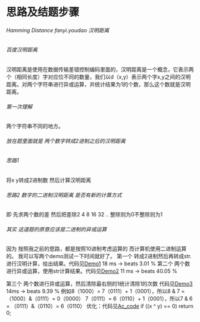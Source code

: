 # 思路及结题步骤
###### Hamming Distance fanyi.youdao 汉明距离

###### 百度汉明距离
汉明距离是使用在数据传输差错控制编码里面的，汉明距离是一个概念，它表示两个（相同长度）字对应位不同的数量，我们以d（x,y）表示两个字x,y之间的汉明距离。对两个字符串进行异或运算，并统计结果为1的个数，那么这个数就是汉明距离。

###### 第一次理解
两个字符串不同的地方。

###### 放在题里面就是 两个数字转成2进制之后的汉明距离

###### 思路1
将x y转成2进制数 然后计算汉明距离

###### 思路2 数字的二进制汉明距离 是否有新的计算方式  
即 先求两个数的差 然后把差除2 4 8 16 32 .. 整除则为0不整除则为1  

###### 其实 这道题的原意应该是二进制的异或运算
因为 按照我之前的思路，都是按照10进制考虑运算的 而计算机使用二进制运算的。
我可以写两个demo测试一下时间就好了。
第一个 转成2进制然后再转成str. 进行汉明计算，给出结果。代码见[Demo1](https://github.com/Qoiuy/ACLeecode/blob/master/src/_462_Hamming_Distance/Demo1.java) 18 ms -> beats 3.01 %
第二个 两个数进行异或运算，使用str计算结果。代码见[Demo2](https://github.com/Qoiuy/ACLeecode/blob/master/src/_462_Hamming_Distance/Demo2.java) 11 ms -> beats 40.05 % 

第三个 两个数进行异或运算，然后清除最右侧的1统计清除1的次数 代码见[Demo3](https://github.com/Qoiuy/ACLeecode/blob/master/src/_462_Hamming_Distance/Demo3.java) 14ms -> beats 9.39 % 
	例如8（1000）= 7（0111）+ 1（0001），所以8 & 7 = （1000）&（0111）= 0（0000）
	7（0111）= 6（0110）+ 1（0001），所以7 & 6 = （0111）&（0110）= 6（0110）
优化：代码见[Ac_code](https://github.com/Qoiuy/ACLeecode/blob/master/src/_462_Hamming_Distance/Ac_code.java) 
	if ((x ^ y) == 0) return 0; 
 